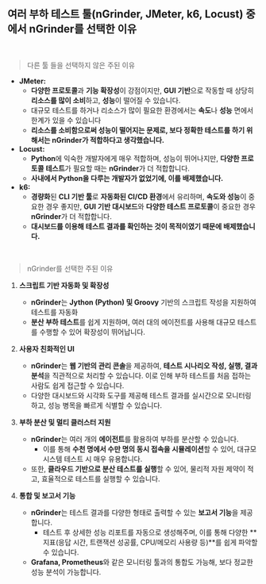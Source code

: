 ## 여러 부하 테스트 툴(nGrinder, JMeter, k6, Locust) 중에서 nGrinder를 선택한 이유

<br/>

> 다른 툴 들을 선택하지 않은 주된 이유
>

- **JMeter:**
    - **다양한 프로토콜**과 **기능 확장성**이 강점이지만, **GUI 기반**으로 작동할 때 상당히 **리소스를 많이 소비**하고, **성능**이 떨어질 수 있습니다.
    - 대규모 테스트를 하거나 리소스가 많이 필요한 환경에서는 **속도**나 **성능** 면에서 한계가 있을 수 있습니다
    - **리소스를 소비함으로써 성능이 떨어지는 문제로, 보다 정확한 테스트를 하기 위해서는 nGrinder가 적합하다고 생각했습니다.**
- **Locust:**
    - **Python**에 익숙한 개발자에게 매우 적합하며, 성능이 뛰어나지만, **다양한 프로토콜 테스트**가 필요할 때는 **nGrinder**가 더 적합합니다.
    - **사내에서 Python을 다루는 개발자가 없었기에, 이를 배제했습니다.**
- **k6:**
    - **경량화**된 **CLI 기반 툴**로 **자동화된 CI/CD 환경**에서 유리하며, **속도와 성능**이 중요한 경우 좋지만, **GUI 기반 대시보드**와 **다양한 테스트 프로토콜**이 중요한 경우
      **nGrinder**가 더 적합합니다.
    - **대시보드를 이용해 테스트 결과를 확인하는 것이 목적이였기 때문에 배제했습니다.**

<br/>

> nGrinder를 선택한 주된 이유
>

1. **스크립트 기반 자동화 및 확장성**
    - **nGrinder**는 **Jython (Python) 및 Groovy** 기반의 스크립트 작성을 지원하여 테스트를 자동화
    - **분산 부하 테스트**를 쉽게 지원하며, 여러 대의 에이전트를 사용해 대규모 테스트를 수행할 수 있어 확장성이 뛰어납니다.

1. **사용자 친화적인 UI**
    - **nGrinder**는 **웹 기반의 관리 콘솔**을 제공하여, **테스트 시나리오 작성, 실행, 결과 분석**을 직관적으로 처리할 수 있습니다. 이로 인해 부하 테스트를 처음 접하는 사람도 쉽게 접근할
      수 있습니다.
    - 다양한 대시보드와 시각화 도구를 제공해 테스트 결과를 실시간으로 모니터링하고, 성능 병목을 빠르게 식별할 수 있습니다.

1. **부하 분산 및 멀티 클러스터 지원**
    - **nGrinder**는 여러 개의 **에이전트**를 활용하여 부하를 분산할 수 있습니다.
        - 이를 통해 **수천 명에서 수만 명의 동시 접속을 시뮬레이션**할 수 있어, 대규모 시스템 테스트 시 매우 유용합니다.
    - 또한, **클라우드 기반으로 분산 테스트를 실행**할 수 있어, 물리적 자원 제약이 적고, 효율적으로 테스트를 실행할 수 있습니다.

1. **통합 및 보고서 기능**
    - **nGrinder**는 테스트 결과를 다양한 형태로 출력할 수 있는 **보고서 기능**을 제공합니다.
        - 테스트 후 상세한 성능 리포트를 자동으로 생성해주며, 이를 통해 다양한 **지표(응답 시간, 트랜잭션 성공률, CPU/메모리 사용량 등)**를 쉽게 파악할 수 있습니다.
    - **Grafana, Prometheus**와 같은 모니터링 툴과의 통합도 가능해, 보다 정교한 성능 분석이 가능합니다.